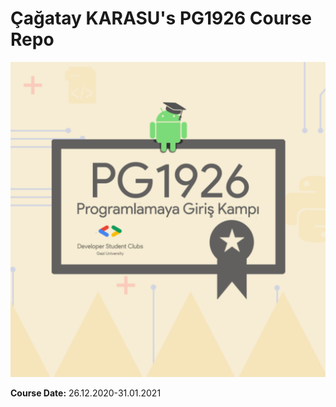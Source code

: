 # Çağatay KARASU's PG1926 Course Repo
![](img/pg1926-2_1_Si8C2FQ.png)

**Course Date:** 26.12.2020-31.01.2021
